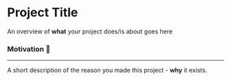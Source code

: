 # Project Title
An overview of **what** your project does/is about goes here
 
### Motivation :rocket:
------------------
A short description of the reason you made this project - **why** it exists.
